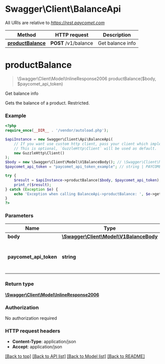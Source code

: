 # Swagger\Client\BalanceApi

All URIs are relative to *https://rest.paycomet.com*

Method | HTTP request | Description
------------- | ------------- | -------------
[**productBalance**](BalanceApi.md#productbalance) | **POST** /v1/balance | Get balance info

# **productBalance**
> \Swagger\Client\Model\InlineResponse2006 productBalance($body, $paycomet_api_token)

Get balance info

Gets the balance of a product. Restricted.

### Example
```php
<?php
require_once(__DIR__ . '/vendor/autoload.php');

$apiInstance = new Swagger\Client\Api\BalanceApi(
    // If you want use custom http client, pass your client which implements `GuzzleHttp\ClientInterface`.
    // This is optional, `GuzzleHttp\Client` will be used as default.
    new GuzzleHttp\Client()
);
$body = new \Swagger\Client\Model\V1BalanceBody(); // \Swagger\Client\Model\V1BalanceBody | 
$paycomet_api_token = "paycomet_api_token_example"; // string | PAYCOMET API key (Query privilege required)

try {
    $result = $apiInstance->productBalance($body, $paycomet_api_token);
    print_r($result);
} catch (Exception $e) {
    echo 'Exception when calling BalanceApi->productBalance: ', $e->getMessage(), PHP_EOL;
}
?>
```

### Parameters

Name | Type | Description  | Notes
------------- | ------------- | ------------- | -------------
 **body** | [**\Swagger\Client\Model\V1BalanceBody**](../Model/V1BalanceBody.md)|  | [optional]
 **paycomet_api_token** | **string**| PAYCOMET API key (Query privilege required) | [optional]

### Return type

[**\Swagger\Client\Model\InlineResponse2006**](../Model/InlineResponse2006.md)

### Authorization

No authorization required

### HTTP request headers

 - **Content-Type**: application/json
 - **Accept**: application/json

[[Back to top]](#) [[Back to API list]](../../README.md#documentation-for-api-endpoints) [[Back to Model list]](../../README.md#documentation-for-models) [[Back to README]](../../README.md)

